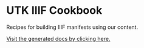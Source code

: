 UTK IIIF Cookbook
=================

Recipes for building IIIF manifests using our content.

[Visit the generated docs by clicking here.](https://utk-iiif-cookbook.readthedocs.io/en/latest/)
